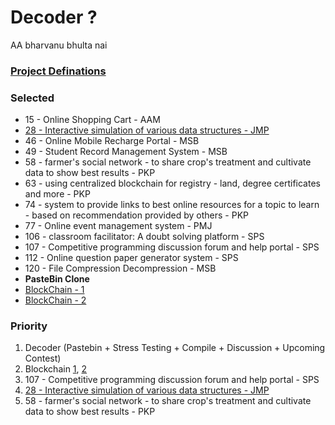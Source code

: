 # Decoder ?
AA bharvanu bhulta nai

### [Project Definations](https://drive.google.com/file/d/18djoxaUr7eOjBMaJscG3Lhm1R-fKQVrP/view?usp=sharing)

### Selected
 - 15 - Online Shopping Cart - AAM
 - [28 - Interactive simulation of various data structures - JMP](https://github.com/algorithm-visualizer/algorithm-visualizer)
 - 46 - Online Mobile Recharge Portal - MSB
 - 49 - Student Record Management System - MSB
 - 58 - farmer's social network - to share crop's treatment and cultivate data to show best results - PKP
 - 63 - using centralized blockchain for registry - land, degree certificates and more - PKP
 - 74 - system to provide links to best online resources for a topic to learn - based on recommendation provided by others - PKP
 - 77 - Online event management system - PMJ
 - 106 - classroom facilitator: A doubt solving platform - SPS
 - 107 - Competitive programming discussion forum and help portal - SPS
 - 112 - Online question paper generator system - SPS
 - 120 - File Compression Decompression - MSB
 - **PasteBin Clone**
 - [BlockChain - 1](https://github.com/amoazeni75/blockchain)
 - [BlockChain - 2](https://github.com/scatterbrain-d/Smoola-blockchain)


### Priority
 1. Decoder (Pastebin + Stress Testing + Compile + Discussion + Upcoming Contest)
 2. Blockchain [1](https://github.com/amoazeni75/blockchain), [2](https://github.com/scatterbrain-d/Smoola-blockchain)
 3. 107 - Competitive programming discussion forum and help portal - SPS
 4. [28 - Interactive simulation of various data structures - JMP](https://github.com/algorithm-visualizer/algorithm-visualizer)
 5. 58 - farmer's social network - to share crop's treatment and cultivate data to show best results - PKP

